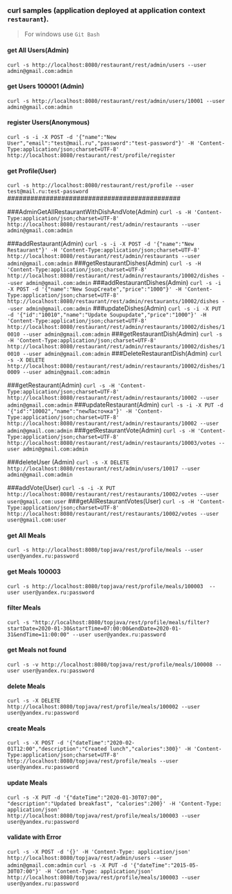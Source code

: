 ### curl samples (application deployed at application context `restaurant`).
> For windows use `Git Bash`

#### get All Users(Admin)
`curl -s http://localhost:8080/restaurant/rest/admin/users --user admin@gmail.com:admin`

#### get Users 100001 (Admin)
`curl -s http://localhost:8080/restaurant/rest/admin/users/10001 --user admin@gmail.com:admin`

#### register Users(Anonymous)
`curl -s -i -X POST -d '{"name":"New User","email":"test@mail.ru","password":"test-password"}' -H 'Content-Type:application/json;charset=UTF-8' http://localhost:8080/restaurant/rest/profile/register`

#### get Profile(User)
`curl -s http://localhost:8080/restaurant/rest/profile --user test@mail.ru:test-password`
#############################################

###AdminGetAllRestaurantWithDishAndVote(Admin)
`curl -s -H 'Content-Type:application/json;charset=UTF-8' http://localhost:8080/restaurant/rest/admin/restaurants --user admin@gmail.com:admin`

###addRestaurant(Admin)
`curl -s -i -X POST -d '{"name":"New Restaurant"}' -H 'Content-Type:application/json;charset=UTF-8' http://localhost:8080/restaurant/rest/admin/restaurants --user admin@gmail.com:admin`
###getRestaurantDishes(Admin)
`curl -s -H 'Content-Type:application/json;charset=UTF-8' http://localhost:8080/restaurant/rest/admin/restaurants/10002/dishes --user admin@gmail.com:admin`
###addRestaurantDishes(Admin)
`curl -s -i -X POST -d '{"name":"New SoupCreate","price":"1000"}' -H 'Content-Type:application/json;charset=UTF-8' http://localhost:8080/restaurant/rest/admin/restaurants/10002/dishes --user admin@gmail.com:admin`
###updateDishes(Admin)
`curl -s -i -X PUT -d '{"id":"10010","name":"Update Soupupdate","price":"1000"}' -H 'Content-Type:application/json;charset=UTF-8' http://localhost:8080/restaurant/rest/admin/restaurants/10002/dishes/10010 --user admin@gmail.com:admin`
###getRestaurantDish(Admin)
`curl -s -H 'Content-Type:application/json;charset=UTF-8' http://localhost:8080/restaurant/rest/admin/restaurants/10002/dishes/10010 --user admin@gmail.com:admin`
###DeleteRestaurantDish(Admin)
`curl -s -X DELETE http://localhost:8080/restaurant/rest/admin/restaurants/10002/dishes/10009 --user admin@gmail.com:admin`

###getRestaurant(Admin)
`curl -s -H 'Content-Type:application/json;charset=UTF-8' http://localhost:8080/restaurant/rest/admin/restaurants/10002 --user admin@gmail.com:admin`
###updateRestaurant(Admin)
`curl -s -i -X PUT -d '{"id":"10002","name":"newЛасточка"}' -H 'Content-Type:application/json;charset=UTF-8' http://localhost:8080/restaurant/rest/admin/restaurants/10002 --user admin@gmail.com:admin`
###getRestaurantVote(Admin)
`curl -s -H 'Content-Type:application/json;charset=UTF-8' http://localhost:8080/restaurant/rest/admin/restaurants/10003/votes --user admin@gmail.com:admin`

###deleteUser (Admin)
`curl -s -X DELETE http://localhost:8080/restaurant/rest/admin/users/10017 --user admin@gmail.com:admin`

###addVote(User)
`curl -s -i -X PUT http://localhost:8080/restaurant/rest/restaurants/10002/votes --user user@gmail.com:user`
###getAllRestaurantVotes(User)
`curl -s -H 'Content-Type:application/json;charset=UTF-8' http://localhost:8080/restaurant/rest/restaurants/10002/votes --user user@gmail.com:user`






#### get All Meals
`curl -s http://localhost:8080/topjava/rest/profile/meals --user user@yandex.ru:password`






#### get Meals 100003
`curl -s http://localhost:8080/topjava/rest/profile/meals/100003  --user user@yandex.ru:password`

#### filter Meals
`curl -s "http://localhost:8080/topjava/rest/profile/meals/filter?startDate=2020-01-30&startTime=07:00:00&endDate=2020-01-31&endTime=11:00:00" --user user@yandex.ru:password`

#### get Meals not found
`curl -s -v http://localhost:8080/topjava/rest/profile/meals/100008 --user user@yandex.ru:password`

#### delete Meals
`curl -s -X DELETE http://localhost:8080/topjava/rest/profile/meals/100002 --user user@yandex.ru:password`

#### create Meals
`curl -s -X POST -d '{"dateTime":"2020-02-01T12:00","description":"Created lunch","calories":300}' -H 'Content-Type:application/json;charset=UTF-8' http://localhost:8080/topjava/rest/profile/meals --user user@yandex.ru:password`

#### update Meals
`curl -s -X PUT -d '{"dateTime":"2020-01-30T07:00", "description":"Updated breakfast", "calories":200}' -H 'Content-Type: application/json' http://localhost:8080/topjava/rest/profile/meals/100003 --user user@yandex.ru:password`

#### validate with Error
`curl -s -X POST -d '{}' -H 'Content-Type: application/json' http://localhost:8080/topjava/rest/admin/users --user admin@gmail.com:admin`
`curl -s -X PUT -d '{"dateTime":"2015-05-30T07:00"}' -H 'Content-Type: application/json' http://localhost:8080/topjava/rest/profile/meals/100003 --user user@yandex.ru:password`
